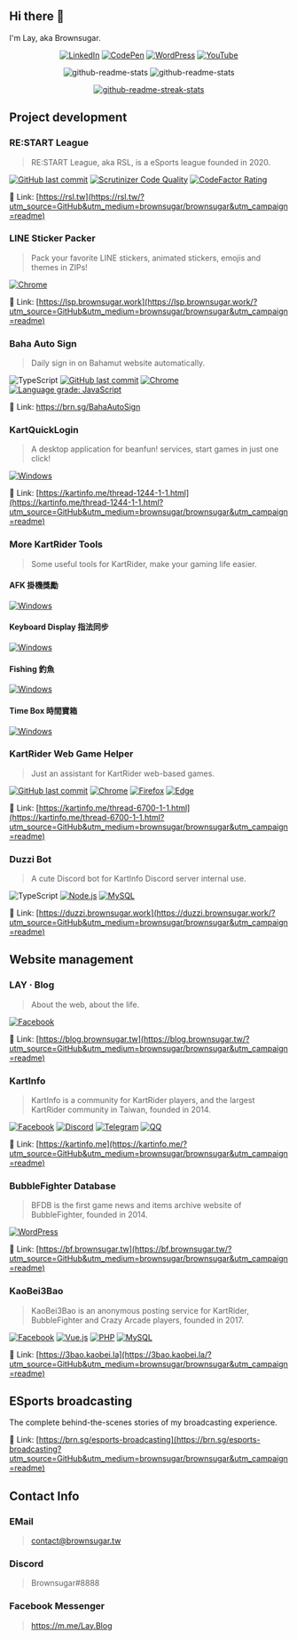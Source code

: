 <!--
**brownsugar/brownsugar** is a ✨ _special_ ✨ repository because its `README.md` (this file) appears on your GitHub profile.

Here are some ideas to get you started:

- 🔭 I’m currently working on ...
- 🌱 I’m currently learning ...
- 👯 I’m looking to collaborate on ...
- 🤔 I’m looking for help with ...
- 💬 Ask me about ...
- 📫 How to reach me: ...
- 😄 Pronouns: ...
- ⚡ Fun fact: ...
-->

## Hi there 👋

I'm Lay, aka Brownsugar.

<div align="center">
  
  [![LinkedIn](https://img.shields.io/badge/-LinkedIn-0A66C2?style=for-the-badge&logo=linkedin&labelColor=0A66C2)](https://www.linkedin.com/in/l3rownsugar/)
  [![CodePen](https://img.shields.io/badge/-CodePen-000?style=for-the-badge&logo=codepen&labelColor=000)](https://codepen.io/Brownsugar)
  [![WordPress](https://img.shields.io/badge/-Blog-21759B?style=for-the-badge&logo=wordpress&labelColor=21759B)](https://blog.brownsugar.tw/?utm_source=GitHub&utm_medium=brownsugar/brownsugar&utm_campaign=readme)
  [![YouTube](https://img.shields.io/badge/-YouTube-F00?style=for-the-badge&logo=youtube&labelColor=F00)](https://www.youtube.com/sandwich1168)
  
  ![github-readme-stats](https://github-readme-stats.vercel.app/api?username=brownsugar&hide_title=true&hide=stars&count_private=true&show_icons=true)
  ![github-readme-stats](https://github-readme-stats.vercel.app/api/top-langs/?username=brownsugar&langs_count=3&layout=compact)

  [![github-readme-streak-stats](https://github-readme-streak-stats.herokuapp.com/?user=brownsugar)](https://github.com/brownsugar)
  
</div>

## Project development

### RE:START League

> RE:START League, aka RSL, is a eSports league founded in 2020.

[![GitHub last commit](https://img.shields.io/github/last-commit/brownsugar/rsl-dev?style=flat-square&logo=github&label=Last%20commit&labelColor=24292e&logoColor=FFF&color=F0F0F0)](https://github.com/brownsugar/rsl-dev)
[![Scrutinizer Code Quality](https://img.shields.io/scrutinizer/quality/g/brownsugar/rsl-dev?style=flat-square&label=Scrutinizer)](https://scrutinizer-ci.com/g/brownsugar/rsl-dev/)
[![CodeFactor Rating](https://img.shields.io/codefactor/grade/github/brownsugar/rsl-dev?style=flat-square&label=CodeFactor)](https://www.codefactor.io/repository/github/brownsugar/rsl-dev)

🔗 Link: [https://rsl.tw](https://rsl.tw/?utm_source=GitHub&utm_medium=brownsugar/brownsugar&utm_campaign=readme)

### LINE Sticker Packer

> Pack your favorite LINE stickers, animated stickers, emojis and themes in ZIPs!

[![Chrome](https://img.shields.io/chrome-web-store/users/bngfikljchleddkelnfgohdfcobkggin?style=flat-square&logo=Google%20Chrome&label=Install%20on%20Chrome&labelColor=4285F4&logoColor=FFF&color=F0F0F0)](https://brn.sg/LINEStickerPacker)

🔗 Link: [https://lsp.brownsugar.work](https://lsp.brownsugar.work/?utm_source=GitHub&utm_medium=brownsugar/brownsugar&utm_campaign=readme)

### Baha Auto Sign

> Daily sign in on Bahamut website automatically.

![TypeScript](https://img.shields.io/badge/-TypeScript-3178C6?style=flat-square&logo=typescript&labelColor=3178C6&logoColor=FFF)
[![GitHub last commit](https://img.shields.io/github/last-commit/brownsugar/baha-auto-sign?style=flat-square&logo=github&label=Last%20commit&labelColor=24292e&logoColor=FFF&color=F0F0F0)](https://github.com/brownsugar/baha-auto-sign)
[![Chrome](https://img.shields.io/chrome-web-store/users/nlcekebohjbgnfgjicklnjbnefmmgggk?style=flat-square&logo=Google%20Chrome&label=Install%20on%20Chrome&labelColor=4285F4&logoColor=FFF&color=F0F0F0)](https://brn.sg/BahaAutoSign)
[![Language grade: JavaScript](https://img.shields.io/lgtm/grade/javascript/g/brownsugar/baha-auto-sign.svg?logo=lgtm&logoWidth=18&style=flat-square)](https://lgtm.com/projects/g/brownsugar/baha-auto-sign/context:javascript)

🔗 Link: https://brn.sg/BahaAutoSign

### KartQuickLogin

> A desktop application for beanfun! services, start games in just one click!

[![Windows](https://img.shields.io/badge/Download%20on%20Windows-46k-F0F0F0?style=flat-square&logo=windows&labelColor=0078D6&logoColor=FFF)](https://kartinfo.me/thread-1244-1-1.html?utm_source=GitHub&utm_medium=brownsugar/brownsugar&utm_campaign=readme)

🔗 Link: [https://kartinfo.me/thread-1244-1-1.html](https://kartinfo.me/thread-1244-1-1.html?utm_source=GitHub&utm_medium=brownsugar/brownsugar&utm_campaign=readme)

### More KartRider Tools

> Some useful tools for KartRider, make your gaming life easier.

#### AFK 掛機獎勵

[![Windows](https://img.shields.io/badge/Download%20on%20Windows-18k-F0F0F0?style=flat-square&logo=windows&labelColor=0078D6&logoColor=FFF)](https://kartinfo.me/thread-723-1-1.html?utm_source=GitHub&utm_medium=brownsugar/brownsugar&utm_campaign=readme)

#### Keyboard Display 指法同步

[![Windows](https://img.shields.io/badge/Download%20on%20Windows-8k-F0F0F0?style=flat-square&logo=windows&labelColor=0078D6&logoColor=FFF)](https://kartinfo.me/thread-3944-1-1.html?utm_source=GitHub&utm_medium=brownsugar/brownsugar&utm_campaign=readme)

#### Fishing 釣魚

[![Windows](https://img.shields.io/badge/Download%20on%20Windows-4k-F0F0F0?style=flat-square&logo=windows&labelColor=0078D6&logoColor=FFF)](https://kartinfo.me/thread-3007-1-1.html?utm_source=GitHub&utm_medium=brownsugar/brownsugar&utm_campaign=readme)

#### Time Box 時間寶箱

[![Windows](https://img.shields.io/badge/Download%20on%20Windows-2k-F0F0F0?style=flat-square&logo=windows&labelColor=0078D6&logoColor=FFF)](https://kartinfo.me/thread-6083-1-1.html?utm_source=GitHub&utm_medium=brownsugar/brownsugar&utm_campaign=readme)

### KartRider Web Game Helper

> Just an assistant for KartRider web-based games.

[![GitHub last commit](https://img.shields.io/github/last-commit/brownsugar/KartWebGameHelper?style=flat-square&logo=github&label=Last%20commit&labelColor=24292e&logoColor=FFF&color=F0F0F0)](https://github.com/brownsugar/KartWebGameHelper)
[![Chrome](https://img.shields.io/chrome-web-store/users/mddijmjlflfbojkpmngbjhlpmcniljij?style=flat-square&logo=Google%20Chrome&label=Install%20on%20Chrome&labelColor=4285F4&logoColor=FFF&color=F0F0F0)](https://kinf.cc/kwgh-chrome)
[![Firefox](https://img.shields.io/amo/users/kartrider-web-game-helper?style=flat-square&logo=firefox&label=Install%20on%20Firefox&labelColor=FF7139&logoColor=FFF&color=F0F0F0)](https://kinf.cc/kwgh-firefox)
[![Edge](https://img.shields.io/badge/Install%20on%20Edge-28-F0F0F0?style=flat-square&logo=Microsoft%20Edge&labelColor=0078D7)](https://kinf.cc/kwgh-edge)

🔗 Link: [https://kartinfo.me/thread-6700-1-1.html](https://kartinfo.me/thread-6700-1-1.html?utm_source=GitHub&utm_medium=brownsugar/brownsugar&utm_campaign=readme)

### Duzzi Bot

> A cute Discord bot for KartInfo Discord server internal use.

![TypeScript](https://img.shields.io/badge/-TypeScript-3178C6?style=flat-square&logo=typescript&labelColor=3178C6&logoColor=FFF)
[![Node.js](https://img.shields.io/badge/-Node.js-339933?style=flat-square&logo=node.js&labelColor=339933&logoColor=FFF)](https://duzzi.brownsugar.work/?utm_source=GitHub&utm_medium=brownsugar/brownsugar&utm_campaign=readme)
[![MySQL](https://img.shields.io/badge/-MySQL-4479A1?style=flat-square&logo=mysql&labelColor=4479A1&logoColor=FFF)](https://duzzi.brownsugar.work/?utm_source=GitHub&utm_medium=brownsugar/brownsugar&utm_campaign=readme)

🔗 Link: [https://duzzi.brownsugar.work](https://duzzi.brownsugar.work/?utm_source=GitHub&utm_medium=brownsugar/brownsugar&utm_campaign=readme)

## Website management

### LAY ‧ Blog

> About the web, about the life.

[![Facebook](https://img.shields.io/badge/Like%20on%20Facebook-13k-F0F0F0?style=flat-square&logo=facebook&labelColor=1877F2&logoColor=FFF)](https://www.facebook.com/Lay.Blog)

🔗 Link: [https://blog.brownsugar.tw](https://blog.brownsugar.tw/?utm_source=GitHub&utm_medium=brownsugar/brownsugar&utm_campaign=readme)

### KartInfo

> KartInfo is a community for KartRider players, and the largest KartRider community in Taiwan, founded in 2014.

[![Facebook](https://img.shields.io/badge/Like%20on%20Facebook-20k-F0F0F0?style=flat-square&logo=facebook&labelColor=1877F2&logoColor=FFF)](https://kinf.cc/fb)
[![Discord](https://img.shields.io/discord/496729278470160394?style=flat-square&logo=discord&label=Discuss%20on%20Discord&labelColor=5865F2&logoColor=FFF&color=F0F0F0)](https://kinf.cc/dc)
[![Telegram](https://img.shields.io/badge/Subscribe%20on%20Telegram-@KartInfoTW-F0F0F0?style=flat-square&logo=telegram&labelColor=26A5E4&logoColor=FFF)](https://kinf.cc/tg)
[![QQ](https://img.shields.io/badge/Discuss%20on%20QQ-180860788-F0F0F0?style=flat-square&logo=Tencent%20QQ&labelColor=EB1923&logoColor=FFF)](https://kinf.cc/qq)

🔗 Link: [https://kartinfo.me](https://kartinfo.me/?utm_source=GitHub&utm_medium=brownsugar/brownsugar&utm_campaign=readme)

### BubbleFighter Database

> BFDB is the first game news and items archive website of BubbleFighter, founded in 2014.

[![WordPress](https://img.shields.io/badge/-WordPress-21759B?style=flat-square&logo=wordpress&labelColor=21759B&logoColor=FFF)](https://bf.brownsugar.tw/?utm_source=GitHub&utm_medium=brownsugar/brownsugar&utm_campaign=readme)

🔗 Link: [https://bf.brownsugar.tw](https://bf.brownsugar.tw/?utm_source=GitHub&utm_medium=brownsugar/brownsugar&utm_campaign=readme)

### KaoBei3Bao

> KaoBei3Bao is an anonymous posting service for KartRider, BubbleFighter and Crazy Arcade players, founded in 2017.

[![Facebook](https://img.shields.io/badge/Follow%20on%20Facebook-3.4k-F0F0F0?style=flat-square&logo=facebook&labelColor=1877F2&logoColor=FFF)](https://www.facebook.com/Kaobei3Bao)
[![Vue.js](https://img.shields.io/badge/-Vue.js-4FC08D?style=flat-square&logo=vue.js&labelColor=4FC08D&logoColor=FFF)](https://3bao.kaobei.la/?utm_source=GitHub&utm_medium=brownsugar/brownsugar&utm_campaign=readme)
[![PHP](https://img.shields.io/badge/-PHP-777BB4?style=flat-square&logo=php&labelColor=777BB4&logoColor=FFF)](https://3bao.kaobei.la/?utm_source=GitHub&utm_medium=brownsugar/brownsugar&utm_campaign=readme)
[![MySQL](https://img.shields.io/badge/-MySQL-4479A1?style=flat-square&logo=mysql&labelColor=4479A1&logoColor=FFF)](https://3bao.kaobei.la/?utm_source=GitHub&utm_medium=brownsugar/brownsugar&utm_campaign=readme)

🔗 Link: [https://3bao.kaobei.la](https://3bao.kaobei.la/?utm_source=GitHub&utm_medium=brownsugar/brownsugar&utm_campaign=readme)

## ESports broadcasting

The complete behind-the-scenes stories of my broadcasting experience.

🔗 Link: [https://brn.sg/esports-broadcasting](https://brn.sg/esports-broadcasting?utm_source=GitHub&utm_medium=brownsugar/brownsugar&utm_campaign=readme)

## Contact Info

### EMail

> contact@brownsugar.tw

### Discord

> Brownsugar#8888

### Facebook Messenger

> https://m.me/Lay.Blog
